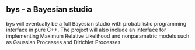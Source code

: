 ## bys - a Bayesian studio

bys will eventually be a full Bayesian studio with probabilistic programming interface in pure C++. The project will also include an interface for implementing Maximum Relative Likelihood and nonparametric models such as Gaussian Processes and Dirichlet Processes.
